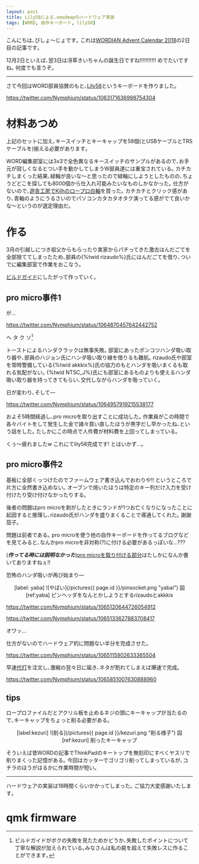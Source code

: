 ```yaml
---
layout: post
title: Lily58による.xmodmapのハードウェア実装
tags: [WORD, 自作キーボード, lily58]
---
```


こんにちは､びしょ〜じょです｡
これは[WORDIAN Advent Calendar 2018](https://adventar.org/calendars/3536)の2日目の記事です｡

12月2日といえば､翌3日は冴草きいちゃんの誕生日ですね!!!!!!!!!!!
めでたいですね｡
何度でも言うぞ｡

---

さて今回はWORD部員協賛のもと､[Lily58](https://booth.pm/ja/items/1079687)というキーボードを作りました｡

https://twitter.com/Nymphium/status/1063171636998754304

# 材料あつめ
上記のセットに加え､キースイッチとキーキャップを58個(とUSBケーブルとTRSケーブルを)揃える必要があります｡

WORD編集部室には3x3で全色異なるキースイッチのサンプルがあるので､お手元が寂しくなるとつい手を動かしてしまうW部員達には重宝されている｡
カチカチしまくった結果､緑軸が良いな〜と思ったので緑軸にしようとしたものの､ちょうどどこを探しても8000個から仕入れ可能みたいなものしかなかった｡
仕方がないので､[遊舎工房でKilhのロープロ白軸](https://yushakobo.jp/shop/pg1350/)を買った｡
カチカチとクリック感があり､青軸のようにうるさいのでパソコンカタカタオタク演ってる感がでて良いかな〜というのが選定理由だ｡

# 作る
3月の引越しにつき祖父からもらったり実家からパチってきた激古はんだごてを全部捨ててしまったため､部員の{%twid rizaudo%}氏にはんだごてを借り､ついでに編集部室で作業をおこなう｡

[ビルドガイド](https://github.com/kata0510/Lily58/blob/master/doc/buildguide_jp.md)にしたがって作っていく｡

## pro micro事件1
が…

https://twitter.com/Nymphium/status/1064870457642442752

ヘ タ ク ソ[^1]

トーストによるハンダクラックは無事失敗｡
部室にあったポンコツハンダ吸い取り器や､部員のハジョン氏にハンダ吸い取り線を借りるも難航｡
rizaudo氏や部室を常時警備している{%twid akkkix%}氏の協力のもとハンダを吸いまくるも取れる気配がない｡
{%twid NTSC_J%}氏にも部室にあるものよりも使えるハンダ吸い取り器を持ってきてもらい､交代しながらハンダを吸っていく｡

日が変わり､そして―

https://twitter.com/Nymphium/status/1064957919215538177

およそ5時間経過し､pro microを取り出すことに成功した｡
作業員がこの時間で各々バイトをして発生した金で諸々買い直したほうが黒字だし早かったね､という話をした｡
たしかにこの時点で人件費が材料費を上回ってしまっている｡

くぅ〜疲れましたw これにてlily58完成です!
とはいかず…｡

## pro micro事件2
基板に全部くっつけたのでファームウェア書き込んでおわりや!!
というところで片方に全然書き込めない｡
オーブンで焼いたほうは特定のキー列だけ入力を受け付けたり受け付けなかったりする｡

後者の問題はpro microを剥がしたときにランドが1つお亡くなりになったことに起因すると推理し､rizaudo氏がハンダを盛りまくることで導通してくれた｡
謝謝茄子｡

問題は前者である｡
pro microを使う他の自作キーボードを作ってるブログなどを見てみると､なんかpro microを非対称(?)に付ける必要があるっぽいな…???

(***作ってる時には説明なかった***)[pro microを取り付ける部分](https://github.com/kata0510/Lily58/blob/master/doc/buildguide_jp.md#pro-micro%E3%82%92%E3%81%AF%E3%82%93%E3%81%A0%E4%BB%98%E3%81%91%E3%81%99%E3%82%8B)はたしかになんか書いてありますねぇ!!

恐怖のハンダ吸いが再び始まり―

<center>
[label: yaba]
![やばい](/pictures{{ page.id }}/pinsocket.png "yabai")
図[ref:yaba] ピンヘッダをなんとかしようとするrizaudoとakkkix

</center>

https://twitter.com/Nymphium/status/1065120644726054912

https://twitter.com/Nymphium/status/1065133627883708417

オワッ…

仕方がないのでハードウェア的に問題ない半分を完成させた｡

https://twitter.com/Nymphium/status/1065115902633365504

早速[代打](https://www.amazon.co.jp/gp/product/B01M6WULAO/)を注文し､激戦の翌々日に届き､ネタが割れてしまえば爆速で完成｡

https://twitter.com/Nymphium/status/1065851007630888960

## tips
ロープロファイルだとアクリル板を止めるネジの頭にキーキャップが当たるので､キーキャップをちょっと削る必要がある｡

<center>
[label:kezuri]
![削る](/pictures{{ page.id }}/kezuri.png "削る様子")
図[ref:kezuri] 削ったキーキャップ

</center>

そういえば昔WORDの記事でThinkPadのキートップを無刻印にすべくヤスリで削りまくった記憶がある｡
今回はカッターでゴリゴリ削ってしまっているが､コチラのほうがはるかに作業時間が短い｡

---

ハードウェアの実装は18時間くらいかかってしまった｡
ご協力大変感謝いたします｡

# qmk firmware

[^1]: ビルドガイドがボクの失敗を見たためかどうか､失敗したポイントについて丁寧な解説が加えられている｡みなさんは私の屍を超えて失敗レスに作ることができます｡

